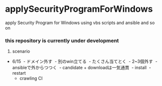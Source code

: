 # applySecurityProgramForWindows
apply Security Program for Windows using vbs scripts and ansible and so on

### this repository is currently under development

1. scenario

+ 6/15
  - ドメイン外す
  - 別のwin立てる
  - たくさん当てとく
  - 2~3個外す
  - ansibleで外からつつく
  - candidate + downloadは一気通貫
  - install
  - restart
  - crawling CI
  
